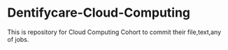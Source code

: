 # Dentifycare-Cloud-Computing
This is repository for Cloud Computing Cohort to commit their file,text,any of jobs.
